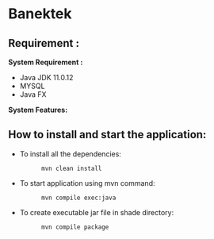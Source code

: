 # Banektek


## Requirement :

**System Requirement :**
- Java JDK 11.0.12
- MYSQL
- Java FX
  
**System Features:**

## How to install and start the application:

- To install all the dependencies:

            mvn clean install
            
- To start application using mvn command:

            mvn compile exec:java
           
- To create executable jar file in shade directory:

            mvn compile package
           




